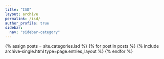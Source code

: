 ```yaml
---
title: "ISD"
layout: archive
permalink: /isd/
author_profile: true
sidebar:
  nav: "sidebar-category"
---
```


{% assign posts = site.categories.isd %}
{% for post in posts %} {% include archive-single.html type=page.entries_layout %} {% endfor %}